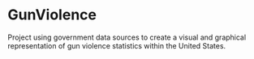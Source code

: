 # GunViolence
Project using government data sources to create a visual and graphical representation of gun violence statistics within the United States.
